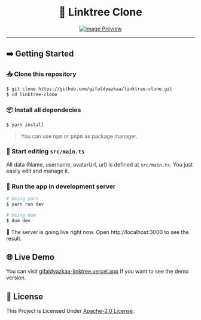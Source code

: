 <div align="center">

# 🔗 Linktree Clone

[![Image Preview](https://cdn.upload.systems/uploads/1YwwKBCK.png)](https://gifaldyazkaa-linktree.vercel.app)

</div>

<hr />

## ➡️ Getting Started

### 📥 Clone this repository

```sh
$ git clone https://github.com/gifaldyazkaa/linktree-clone.git
$ cd linktree-clone
```

### 📦 Install all dependecies

```sh
$ yarn install
```

> You can use <kbd>npm</kbd> or <kbd>pnpm</kbd> as package manager.

### 📝 Start editing `src/main.ts`

All data (Name, username, avatarUrl, url) is defined at `src/main.ts`. You just easily edit and manage it.

### 🏃 Run the app in development server

```sh
# Using yarn
$ yarn run dev

# Using dum
$ dum dev
```

:tada: The server is going live right now. Open http://localhost:3000 to see the result.

## 🌐 Live Demo

You can visit [gifaldyazkaa-linktree.vercel.app](https://gifaldyazkaa-linktree.vercel.app) If you want to see the demo version.

## 📜 License

This Project is Licensed Under [Apache-2.0 License](./LICENSE).
